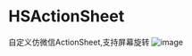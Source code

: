 # HSActionSheet
自定义仿微信ActionSheet,支持屏幕旋转
 ![image](https://raw.githubusercontent.com/cnthinkcode/HSActionSheet/master/screenshot.png)
